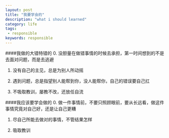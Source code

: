 ```yaml
---
layout: post
title: "我要学会的"
description: "what i should learned"
category: life
tags: 
 - responsible
keywords: responsible
---
```

####我做的大错特错的
0. 没胆量在做错事情的时候去承担，第一时间想到的不是去面对问题，而是去逃避

1. 没有自己的主见，总是为别人所动摇

2. 遇到问题，总是指望别人能帮到你，没人能帮你，自己的错误要自己扛

3. 不吸取教训，屡教不改，还放任自流

####我应该要学会做的
0. 做一件事情前，不要只照顾眼前，要从长远看，做这件事情究竟对自己好，还是让自己更糟

1. 尽自己所能去做对的事情，不管结果怎样

2. 吸取教训
